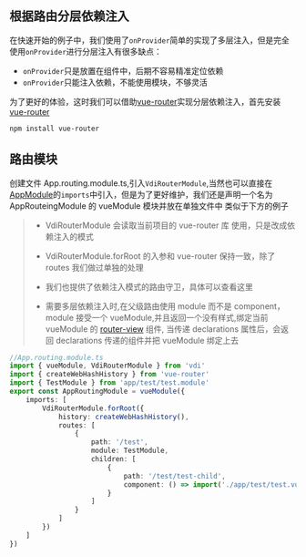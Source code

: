 ## 根据路由分层依赖注入

在快速开始的例子中，我们使用了`onProvider`简单的实现了多层注入，但是完全使用`onProvider`进行分层注入有很多缺点：

-   `onProvider`只是放置在组件中，后期不容易精准定位依赖
-   `onProvider`只能注入依赖，不能使用模块，不够灵活

为了更好的体验，这时我们可以借助[vue-router](https://router.vuejs.org/guide/)实现分层依赖注入，首先安装[vue-router](https://router.vuejs.org/guide/)

```sh
npm install vue-router
```

## 路由模块

创建文件 App.routing.module.ts,引入`VdiRouterModule`,当然也可以直接在[AppModule](/old-docs/module#声明-vuemodule)的`imports`中引入，但是为了更好维护，我们还是声明一个名为 AppRouteingModule 的 vueModule 模块并放在单独文件中
类似于下方的例子

> -   VdiRouterModule 会读取当前项目的 vue-router 库 使用，只是改成依赖注入的模式
> -   VdiRouterModule.forRoot 的入参和 vue-router 保持一致，除了 routes 我们做过单独的处理
>
> -   我们也提供了依赖注入模式的路由守卫，具体可以查看这里
>
> -   需要多层依赖注入时,在父级路由使用 module 而不是 component，module 接受一个 vueModule,并且返回一个没有样式,绑定当前 vueModule 的 [router-view](https://router.vuejs.org/api/#name) 组件,
>     当传递 declarations 属性后，会返回 declarations 传递的组件并把 vueModule 绑定上去

```ts
//App.routing.module.ts
import { vueModule, VdiRouterModule } from 'vdi'
import { createWebHashHistory } from 'vue-router'
import { TestModule } from 'app/test/test.module'
export const AppRoutingModule = vueModule({
    imports: [
        VdiRouterModule.forRoot({
            history: createWebHashHistory(),
            routes: [
                {
                    path: '/test',
                    module: TestModule,
                    children: [
                        {
                            path: '/test/test-child',
                            component: () => import('./app/test/test.vue')
                        }
                    ]
                }
            ]
        })
    ]
})
```
